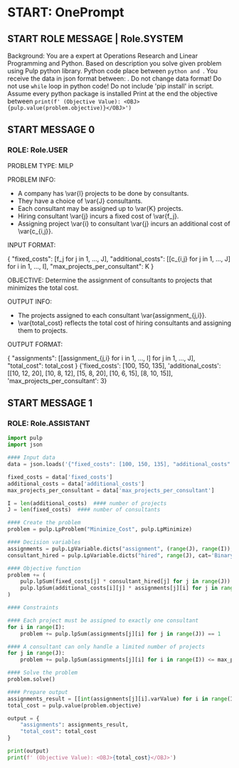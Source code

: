 # START: OnePrompt 
## START ROLE MESSAGE | Role.SYSTEM 
Background: You are a expert at Operations Research and Linear Programming and Python. Based on description you solve given problem using Pulp python library. Python code place between ```python and ```. You receive the data in json format between: <DATA></DATA>. Do not change data format! Do not use `while` loop in python code! Do not include 'pip install' in script. Assume every python package is installed Print at the end the objective between <OBJ></OBJ> `print(f' (Objective Value): <OBJ>{pulp.value(problem.objective)}</OBJ>')`  
## START MESSAGE 0 
### ROLE: Role.USER
<DESCRIPTION>
PROBLEM TYPE: MILP

PROBLEM INFO:

- A company has \var{I} projects to be done by consultants.
- They have a choice of \var{J} consultants.
- Each consultant may be assigned up to \var{K} projects. 
- Hiring consultant \var{j} incurs a fixed cost of \var{f_j}.
- Assigning project \var{i} to consultant \var{j} incurs an additional cost of \var{c_{i,j}}.

INPUT FORMAT: 

{
    "fixed_costs": [f_j for j in 1, ..., J],
    "additional_costs": [[c_{i,j} for j in 1, ..., J] for i in 1, ..., I],
    "max_projects_per_consultant": K
}

OBJECTIVE: Determine the assignment of consultants to projects that minimizes the total cost.

OUTPUT INFO:

- The projects assigned to each consultant \var{assignment_{j,i}}.
- \var{total_cost} reflects the total cost of hiring consultants and assigning them to projects.

OUTPUT FORMAT:

{
    "assignments": [[assignment_{j,i} for i in 1, ..., I] for j in 1, ..., J],
    "total_cost": total_cost
}
</DESCRIPTION>
<DATA>
{'fixed_costs': [100, 150, 135], 'additional_costs': [[10, 12, 20], [10, 8, 12], [15, 8, 20], [10, 6, 15], [8, 10, 15]], 'max_projects_per_consultant': 3}</DATA>


## START MESSAGE 1 
### ROLE: Role.ASSISTANT
```python
import pulp
import json

#### Input data
data = json.loads('{"fixed_costs": [100, 150, 135], "additional_costs": [[10, 12, 20], [10, 8, 12], [15, 8, 20], [10, 6, 15], [8, 10, 15]], "max_projects_per_consultant": 3}')

fixed_costs = data['fixed_costs']
additional_costs = data['additional_costs']
max_projects_per_consultant = data['max_projects_per_consultant']

I = len(additional_costs)  #### number of projects
J = len(fixed_costs)  #### number of consultants

#### Create the problem
problem = pulp.LpProblem("Minimize_Cost", pulp.LpMinimize)

#### Decision variables
assignments = pulp.LpVariable.dicts("assignment", (range(J), range(I)), cat='Binary')
consultant_hired = pulp.LpVariable.dicts("hired", range(J), cat='Binary')

#### Objective function
problem += (
    pulp.lpSum(fixed_costs[j] * consultant_hired[j] for j in range(J)) + 
    pulp.lpSum(additional_costs[i][j] * assignments[j][i] for j in range(J) for i in range(I))
)

#### Constraints

#### Each project must be assigned to exactly one consultant
for i in range(I):
    problem += pulp.lpSum(assignments[j][i] for j in range(J)) == 1

#### A consultant can only handle a limited number of projects
for j in range(J):
    problem += pulp.lpSum(assignments[j][i] for i in range(I)) <= max_projects_per_consultant * consultant_hired[j]

#### Solve the problem
problem.solve()

#### Prepare output
assignments_result = [[int(assignments[j][i].varValue) for i in range(I)] for j in range(J)]
total_cost = pulp.value(problem.objective)

output = {
    "assignments": assignments_result,
    "total_cost": total_cost
}

print(output)
print(f' (Objective Value): <OBJ>{total_cost}</OBJ>')
```

